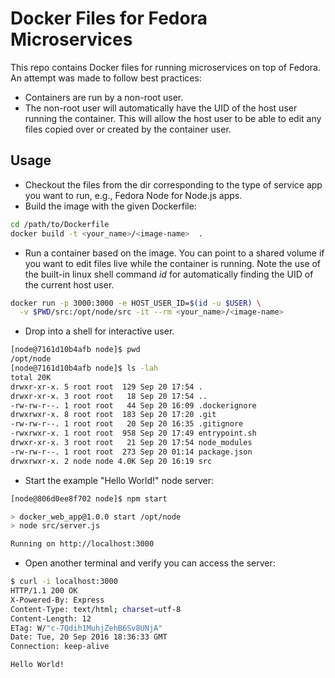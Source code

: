 # Docker Files for Fedora Microservices
This repo contains Docker files for running microservices on top of Fedora.  An attempt was made to follow best practices:

* Containers are run by a non-root user.
* The non-root user will automatically have the UID of the host user running the container. This will allow the host user to be able to edit any files copied over or created by the container user.

## Usage
* Checkout the files from the dir corresponding to the type of service app you want to run, e.g., Fedora Node for Node.js apps.
* Build the image with the given Dockerfile:
```bash
cd /path/to/Dockerfile
docker build -t <your_name>/<image-name>  .
```
* Run a container based on the image.  You can point to a shared volume if you want to edit files live while the container is running. Note the use of the built-in linux shell command _id_ for automatically finding the UID of the current host user.
```bash
docker run -p 3000:3000 -e HOST_USER_ID=$(id -u $USER) \
  -v $PWD/src:/opt/node/src -it --rm <your_name>/<image-name>
```
* Drop into a shell for interactive user.
```bash
[node@7161d10b4afb node]$ pwd
/opt/node
[node@7161d10b4afb node]$ ls -lah
total 20K
drwxr-xr-x. 5 root root  129 Sep 20 17:54 .
drwxr-xr-x. 3 root root   18 Sep 20 17:54 ..
-rw-rw-r--. 1 root root   44 Sep 20 16:09 .dockerignore
drwxrwxr-x. 8 root root  183 Sep 20 17:20 .git
-rw-rw-r--. 1 root root   20 Sep 20 16:35 .gitignore
-rwxrwxr-x. 1 root root  958 Sep 20 17:49 entrypoint.sh
drwxr-xr-x. 3 root root   21 Sep 20 17:54 node_modules
-rw-rw-r--. 1 root root  273 Sep 20 01:14 package.json
drwxrwxr-x. 2 node node 4.0K Sep 20 16:19 src
```

* Start the example "Hello World!" node server:

```bash
[node@806d0ee8f702 node]$ npm start

> docker_web_app@1.0.0 start /opt/node
> node src/server.js

Running on http://localhost:3000

```
* Open another terminal and verify you can access the server:

```bash
$ curl -i localhost:3000
HTTP/1.1 200 OK
X-Powered-By: Express
Content-Type: text/html; charset=utf-8
Content-Length: 12
ETag: W/"c-7Qdih1MuhjZehB6Sv8UNjA"
Date: Tue, 20 Sep 2016 18:36:33 GMT
Connection: keep-alive

Hello World!
```
